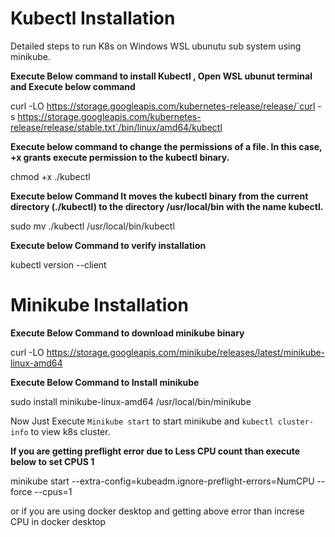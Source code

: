 # Kubectl Installation

Detailed steps to run K8s on Windows WSL ubunutu sub system using minikube.

**Execute Below command to install Kubectl , Open WSL ubunut terminal and Execute below command**


 curl -LO https://storage.googleapis.com/kubernetes-release/release/`curl -s https://storage.googleapis.com/kubernetes-release/release/stable.txt`/bin/linux/amd64/kubectl

**Execute below command to change the permissions of a file. In this case, +x grants execute permission to the kubectl binary.**

 chmod +x ./kubectl 


**Execute below Command It moves the kubectl binary from the current directory (./kubectl) to the directory /usr/local/bin with the name kubectl.**


 sudo mv ./kubectl /usr/local/bin/kubectl
 
**Execute below Command to verify installation**

kubectl version --client

# Minikube Installation

**Execute Below Command to download minikube binary**

 curl -LO https://storage.googleapis.com/minikube/releases/latest/minikube-linux-amd64

**Execute Below Command to Install minikube**

sudo install minikube-linux-amd64 /usr/local/bin/minikube


Now Just Execute  ``` Minikube start ``` to start minikube and  ``` kubectl cluster-info ``` to view k8s cluster.

**If you are getting preflight error due to Less CPU count than execute below to set CPUS 1**

minikube start --extra-config=kubeadm.ignore-preflight-errors=NumCPU --force --cpus=1

or if you are using docker desktop and getting above error than increse CPU in docker desktop
